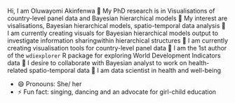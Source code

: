 Hi, I am Oluwayomi Akinfenwa
👀 My PhD research is in Visualisations of country-level panel data and Bayesian hierarchical models
💞️ My interest are visalisations, Bayesian hierarchical models, spatio-temporal data analysis
🌱 I am currently creating visuals for Bayesian hierarchical models output to investigate information sharingwithin hierarchical structures
🌱 I am currently creating visualisation tools for country-level panel data
💞️ I am the 1st author of the `wdiexplorer` R package for exploring World Development Indicators data
💞️ I desire to collaborate with Bayesian analyst to work on health-related spatio-temporal data
👀 I am data scientist in health and well-being
- 😄 Pronouns: She/ her
- ⚡ Fun fact: singing, dancing and an advocate for girl-child education

<!---
Oluwayomi-Olaitan/Oluwayomi-Olaitan is a ✨ special ✨ repository because its `README.md` (this file) appears on your GitHub profile.
You can click the Preview link to take a look at your changes.
--->
